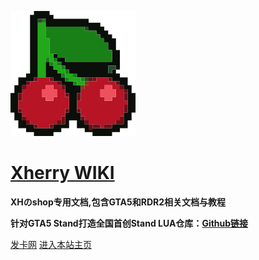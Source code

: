![](assets/logo.png)

# [**Xherry WIKI**](?id=Xherry)

**XHのshop专用文档,包含GTA5和RDR2相关文档与教程**

**针对GTA5 Stand打造全国首创Stand LUA仓库：[Github链接](https://github.com/xhcherry/GTA5-Stand-LuaAIO)**

<span id="busuanzi_container_site_pv" style='display:none'>
    👀 本站总访问量：<span id="busuanzi_value_site_pv"></span> 次
</span>
<span id="busuanzi_container_site_uv" style='display:none'>
    | 🚴‍♂️ 本站总访客数：<span id="busuanzi_value_site_uv"></span> 人
</span>

[发卡网](https://baidu.com/) [进入本站主页](README.md)


